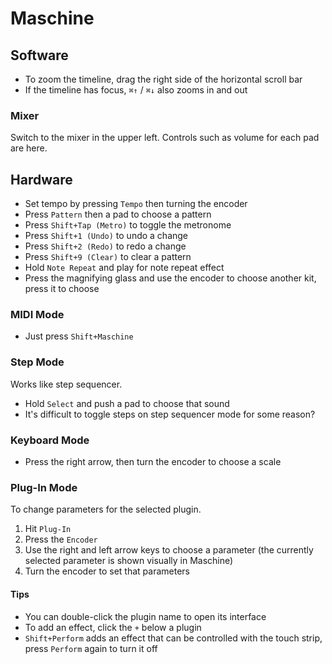 # Maschine

## Software

- To zoom the timeline, drag the right side of the horizontal scroll bar
- If the timeline has focus, `⌘↑` / `⌘↓` also zooms in and out

### Mixer

Switch to the mixer in the upper left. Controls such as volume for each pad are here.

## Hardware

- Set tempo by pressing `Tempo` then turning the encoder
- Press `Pattern` then a pad to choose a pattern
- Press `Shift+Tap (Metro)` to toggle the metronome
- Press `Shift+1 (Undo)` to undo a change
- Press `Shift+2 (Redo)` to redo a change
- Press `Shift+9 (Clear)` to clear a pattern
- Hold `Note Repeat` and play for note repeat effect
- Press the magnifying glass and use the encoder to choose another kit, press it to choose

### MIDI Mode

- Just press `Shift+Maschine`

### Step Mode

Works like step sequencer.

- Hold `Select` and push a pad to choose that sound
- It's difficult to toggle steps on step sequencer mode for some reason?

### Keyboard Mode

- Press the right arrow, then turn the encoder to choose a scale

### Plug-In Mode

To change parameters for the selected plugin.

1. Hit `Plug-In`
2. Press the `Encoder`
3. Use the right and left arrow keys to choose a parameter (the currently selected parameter is shown visually in Maschine)
4. Turn the encoder to set that parameters

#### Tips

- You can double-click the plugin name to open its interface
- To add an effect, click the `+` below a plugin
- `Shift+Perform` adds an effect that can be controlled with the touch strip, press `Perform` again to turn it off
